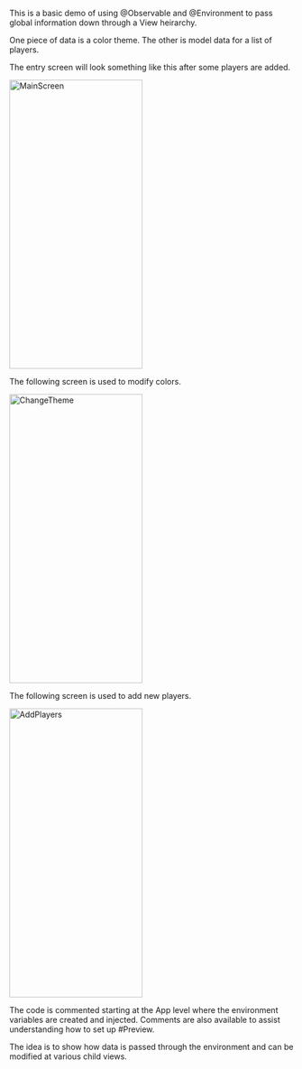 This is a basic demo of using @Observable and @Environment to pass global information down through a View heirarchy.

One piece of data is a color theme.  The other is model data for a list of players.

The entry screen will look something like this after some players are added.

<img width="236" height="512" alt="MainScreen" src="https://github.com/user-attachments/assets/3a821b4b-9e68-4be7-af70-4e30b83e9a74" />

The following screen is used to modify colors.

<img width="236" height="512" alt="ChangeTheme" src="https://github.com/user-attachments/assets/4c125a95-7145-46e2-9726-f643a609e18b" />

The following screen is used to add new players.

<img width="236" height="512" alt="AddPlayers" src="https://github.com/user-attachments/assets/27669316-a396-4f58-ab16-bf2b8daa8cc6" />

The code is commented starting at the App level where the environment variables are created and injected. Comments are also available to assist understanding how to set up #Preview.

The idea is to show how data is passed through the environment and can be modified at various child views.
